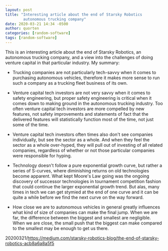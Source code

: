 ```yaml
---
layout: post
title: "Interesting article about the end of Starsky Robotics
        autonomous trucking company"
date: 2020-03-21 14:34 -0500
author: quorten
categories: [random-software]
tags: [random-software]
---
```


This is an interesting article about the end of Starsky Robotics, an
autonomous trucking company, and a view into the challenges of doing
venture capital in that particular industry.  My summary:

* Trucking companies are not particularly tech-savvy when it comes to
  purchasing autonomous vehicles, therefore it makes more sense to run
  such a company as a trucking fleet business of its own.

* Venture capital tech investors are not very savvy when it comes to
  safety engineering, but proper safety engineering is critical when
  it comes down to making ground in the autonomous trucking industry.
  Too often venture capital tech investors are more compelled by new
  features, not safety improvements and statements of fact that the
  delivered features will statistically function most of the time, not
  just some of the time.

* Venture capital tech investors often times also don't see companies
  individually, but see the sector as a whole.  And when they feel the
  sector as a whole over-hyped, they will pull out of investing of all
  related companies, regardless of whether or not those particular
  companies were responsible for hyping.

<!-- more -->

* Technology doesn't follow a pure exponential growth curve, but
  rather a series of S-curves, where diminishing returns on old
  technologies become apparent.  What kept Moore's Law going was the
  ongoing discovery of successor technologies in tournament
  competition fashion that could continue the larger exponential
  growth trend.  But alas, many times in tech we can get stymied at
  the end of one curve and it can be quite a while before we find the
  next curve on the way forward.

* How close we are to autonomous vehicles in general greatly
  influences what kind of size of companies can make the final jump.
  When we are far, the difference between the biggest and smallest are
  negligible.  When we are close, the small push that the biggest can
  make compared to the smallest may be enough to get us there.

20200321/https://medium.com/starsky-robotics-blog/the-end-of-starsky-robotics-acb8a6a8a5f5
